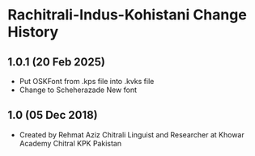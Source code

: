 Rachitrali-Indus-Kohistani Change History
=======================

1.0.1 (20 Feb 2025)
------------------
* Put OSKFont from .kps file into .kvks file
* Change to Scheherazade New font

1.0 (05 Dec 2018)
-----------------
* Created by Rehmat Aziz Chitrali Linguist and Researcher at Khowar Academy Chitral KPK Pakistan

